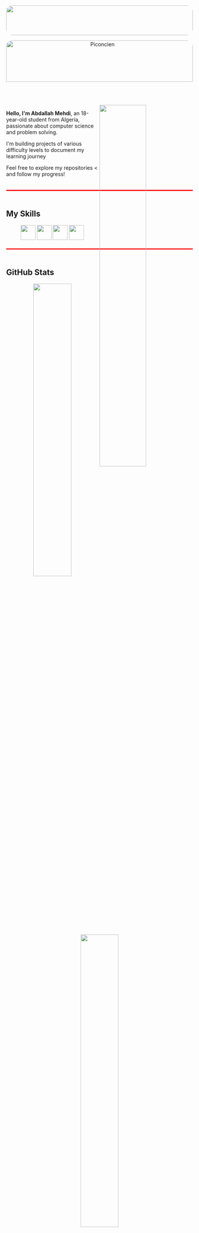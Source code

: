 <img src="https://github.com/entlv/entlv/blob/main/images/601b0091c3247b806d0f4ee31ac2e33a.jpg?raw=true" style="width: 100%; height: 80px; object-fit: cover; border-radius: 16px;" />
 <p align="center"><img src="https://github.com/entlv/entlv/blob/main/images/27a00b198f9e394989d6532da6e7454b.jpg?raw=true"
       alt="Piconcien"style="width: 100%; height: 70%; max-height: 160px; border-radius: 16px; object-fit: cover;" />
</p>


<img align="right" width="50%" src="https://github.com/entlv/entlv/blob/main/images/a0d581666d26dd9c66bf8ed395cba948.gif"/>
<div style="display: flex; align-items: center; gap: 20px;">
  <div style="flex: 1;">
    <p><strong>Hello, I'm Abdallah Mehdi</strong>,
      an 18-year-old student from Algeria,
    passionate about computer science and
      problem solving.
    
    
I'm building projects of various difficulty levels
  to document my learning journey
    
    
Feel free to explore my repositories 
  <
 and follow my progress!</p>
  </div>
  

</div>

<div style="border-top: 3px solid red; padding-top: 20px; margin: 20px 0;"></div>

## My Skills
<p align="center">
  <img src="https://cdn.jsdelivr.net/gh/devicons/devicon/icons/cplusplus/cplusplus-original.svg" width="40" />
  <img src="https://cdn.jsdelivr.net/gh/devicons/devicon/icons/python/python-original.svg" width="40" />
  <img src="https://cdn.jsdelivr.net/gh/devicons/devicon/icons/javascript/javascript-original.svg" width="40" />
  <img src="https://cdn.jsdelivr.net/gh/devicons/devicon/icons/linux/linux-original.svg" width="40" />
</p>

<div style="border-top: 3px solid red; padding-top: 20px; margin: 20px 0;"></div>

## GitHub Stats
<p align="center">
  <img src="https://github-readme-stats.vercel.app/api?username=entlv&show_icons=true&theme=transparent" width="45%" />
  <img src="https://github-readme-streak-stats.herokuapp.com/?user=entlv&theme=transparent" width="45%" />
</p>
